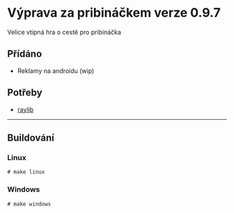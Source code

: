 # Výprava za pribináčkem verze 0.9.7
Velice vtipná hra o cestě pro pribináčka

## Přídáno
- Reklamy na androidu (wip)

## Potřeby
- [raylib](https://github.com/raysan5/raylib)

-------------
## Buildování
### Linux
`# make linux`

### Windows
`# make windows`